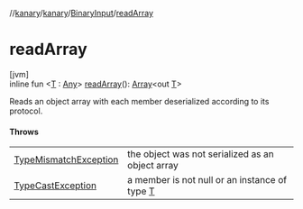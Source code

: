 //[kanary](../../../index.md)/[kanary](../index.md)/[BinaryInput](index.md)/[readArray](read-array.md)

# readArray

[jvm]\
inline fun &lt;[T](read-array.md) : [Any](https://kotlinlang.org/api/latest/jvm/stdlib/kotlin/-any/index.html)&gt; [readArray](read-array.md)(): [Array](https://kotlinlang.org/api/latest/jvm/stdlib/kotlin/-array/index.html)&lt;out [T](read-array.md)&gt;

Reads an object array with each member deserialized according to its protocol.

#### Throws

| | |
|---|---|
| [TypeMismatchException](../-type-mismatch-exception/index.md) | the object was not serialized as an object array |
| [TypeCastException](https://kotlinlang.org/api/latest/jvm/stdlib/kotlin/-type-cast-exception/index.html) | a member is not null or an instance of type [T](read-array.md) |
